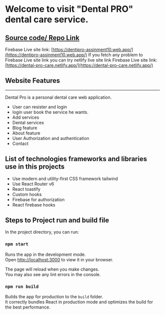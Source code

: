 # Welcome to visit "Dental PRO" dental care service.

## [Source code/ Repo Link](https://github.com/programming-hero-web-course-4/independent-service-provider-tilok-wp)

Firebase Live site link: [https://dentipro-assinment10.web.app/](https://dentipro-assinment10.web.app/)
If you fetch any problem to Firebase Live site link you can try netlify live site link
Firebase Live site link: [https://dental-pro-care.netlify.app/](https://dental-pro-care.netlify.app/)

## Website Features

---
Dental Pro is a personal dental care web application. 
- User can resister and login
- login user book the service he wants.
- Add services 
- Dental services
- Blog feature
- About feature
- User Authorization and authentication
- Contact

## List of technologies frameworks and libraries use in this projects

- Use modern and utility-first CSS framework tailwind
- Use React Router v6
- React toastify
- Custom hooks
- Firebase for authorization
- React firebase hooks

## Steps to Project run and build file

In the project directory, you can run:

### `npm start`

Runs the app in the development mode.\
Open [http://localhost:3000](http://localhost:3000) to view it in your browser.

The page will reload when you make changes.\
You may also see any lint errors in the console.

### `npm run build`

Builds the app for production to the `build` folder.\
It correctly bundles React in production mode and optimizes the build for the best performance.

